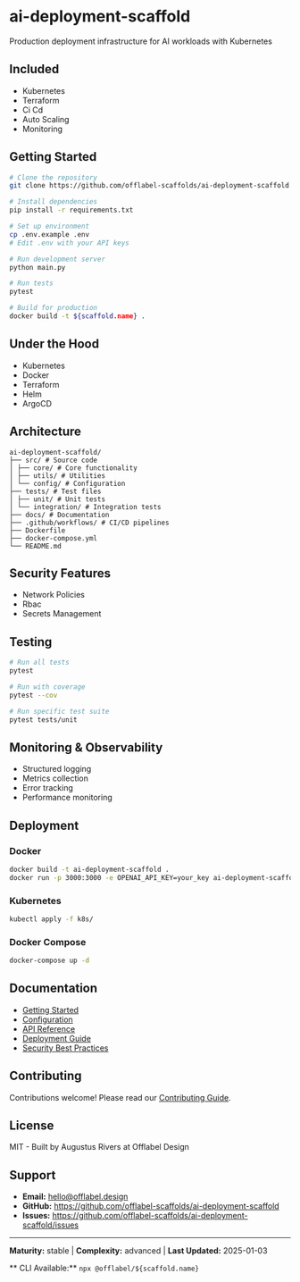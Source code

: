 # ai-deployment-scaffold

Production deployment infrastructure for AI workloads with Kubernetes

## Included

- Kubernetes
- Terraform
- Ci Cd
- Auto Scaling
- Monitoring

## Getting Started

```bash
# Clone the repository
git clone https://github.com/offlabel-scaffolds/ai-deployment-scaffold

# Install dependencies
pip install -r requirements.txt

# Set up environment
cp .env.example .env
# Edit .env with your API keys

# Run development server
python main.py

# Run tests
pytest

# Build for production
docker build -t ${scaffold.name} .
```

## Under the Hood

- Kubernetes
- Docker
- Terraform
- Helm
- ArgoCD

## Architecture

```
ai-deployment-scaffold/
├── src/ # Source code
│ ├── core/ # Core functionality
│ ├── utils/ # Utilities
│ └── config/ # Configuration
├── tests/ # Test files
│ ├── unit/ # Unit tests
│ └── integration/ # Integration tests
├── docs/ # Documentation
├── .github/workflows/ # CI/CD pipelines
├── Dockerfile
├── docker-compose.yml
└── README.md
```

## Security Features

- Network Policies
- Rbac
- Secrets Management

## Testing

```bash
# Run all tests
pytest

# Run with coverage
pytest --cov

# Run specific test suite
pytest tests/unit
```

## Monitoring & Observability

- Structured logging
- Metrics collection
- Error tracking
- Performance monitoring

## Deployment

### Docker
```bash
docker build -t ai-deployment-scaffold .
docker run -p 3000:3000 -e OPENAI_API_KEY=your_key ai-deployment-scaffold
```

### Kubernetes
```bash
kubectl apply -f k8s/
```

### Docker Compose
```bash
docker-compose up -d
```

## Documentation

- [Getting Started](./docs/getting-started.md)
- [Configuration](./docs/configuration.md)
- [API Reference](./docs/api-reference.md)
- [Deployment Guide](./docs/deployment.md)
- [Security Best Practices](./docs/security.md)

## Contributing

Contributions welcome! Please read our [Contributing Guide](CONTRIBUTING.md).

## License

MIT - Built by Augustus Rivers at Offlabel Design

## Support

- **Email:** hello@offlabel.design
- **GitHub:** https://github.com/offlabel-scaffolds/ai-deployment-scaffold
- **Issues:** https://github.com/offlabel-scaffolds/ai-deployment-scaffold/issues

---

**Maturity:** stable | **Complexity:** advanced | **Last Updated:** 2025-01-03

** CLI Available:** `npx @offlabel/${scaffold.name}`
